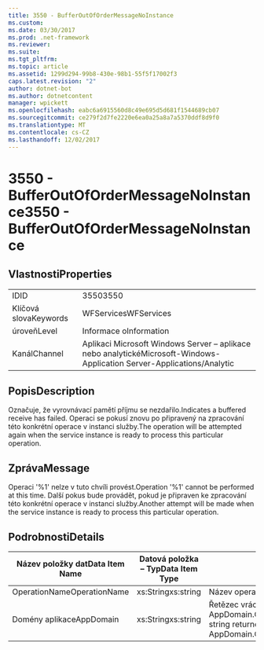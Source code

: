 ```yaml
---
title: 3550 - BufferOutOfOrderMessageNoInstance
ms.custom: 
ms.date: 03/30/2017
ms.prod: .net-framework
ms.reviewer: 
ms.suite: 
ms.tgt_pltfrm: 
ms.topic: article
ms.assetid: 1299d294-99b8-430e-98b1-55f5f17002f3
caps.latest.revision: "2"
author: dotnet-bot
ms.author: dotnetcontent
manager: wpickett
ms.openlocfilehash: eabc6a6915560d8c49e695d5d681f1544689cb07
ms.sourcegitcommit: ce279f2d7fe2220e6ea0a25a8a7a5370ddf8d9f0
ms.translationtype: MT
ms.contentlocale: cs-CZ
ms.lasthandoff: 12/02/2017
---
```

# <a name="3550---bufferoutofordermessagenoinstance"></a><span data-ttu-id="082a7-102">3550 - BufferOutOfOrderMessageNoInstance</span><span class="sxs-lookup"><span data-stu-id="082a7-102">3550 - BufferOutOfOrderMessageNoInstance</span></span>
## <a name="properties"></a><span data-ttu-id="082a7-103">Vlastnosti</span><span class="sxs-lookup"><span data-stu-id="082a7-103">Properties</span></span>  
  
|||  
|-|-|  
|<span data-ttu-id="082a7-104">ID</span><span class="sxs-lookup"><span data-stu-id="082a7-104">ID</span></span>|<span data-ttu-id="082a7-105">3550</span><span class="sxs-lookup"><span data-stu-id="082a7-105">3550</span></span>|  
|<span data-ttu-id="082a7-106">Klíčová slova</span><span class="sxs-lookup"><span data-stu-id="082a7-106">Keywords</span></span>|<span data-ttu-id="082a7-107">WFServices</span><span class="sxs-lookup"><span data-stu-id="082a7-107">WFServices</span></span>|  
|<span data-ttu-id="082a7-108">úroveň</span><span class="sxs-lookup"><span data-stu-id="082a7-108">Level</span></span>|<span data-ttu-id="082a7-109">Informace o</span><span class="sxs-lookup"><span data-stu-id="082a7-109">Information</span></span>|  
|<span data-ttu-id="082a7-110">Kanál</span><span class="sxs-lookup"><span data-stu-id="082a7-110">Channel</span></span>|<span data-ttu-id="082a7-111">Aplikaci Microsoft Windows Server – aplikace nebo analytické</span><span class="sxs-lookup"><span data-stu-id="082a7-111">Microsoft-Windows-Application Server-Applications/Analytic</span></span>|  
  
## <a name="description"></a><span data-ttu-id="082a7-112">Popis</span><span class="sxs-lookup"><span data-stu-id="082a7-112">Description</span></span>  
 <span data-ttu-id="082a7-113">Označuje, že vyrovnávací pamětí příjmu se nezdařilo.</span><span class="sxs-lookup"><span data-stu-id="082a7-113">Indicates a buffered receive has failed.</span></span> <span data-ttu-id="082a7-114">Operaci se pokusí znovu po připravený na zpracování této konkrétní operace v instanci služby.</span><span class="sxs-lookup"><span data-stu-id="082a7-114">The operation will be attempted again when the service instance is ready to process this particular operation.</span></span>  
  
## <a name="message"></a><span data-ttu-id="082a7-115">Zpráva</span><span class="sxs-lookup"><span data-stu-id="082a7-115">Message</span></span>  
 <span data-ttu-id="082a7-116">Operaci '%1' nelze v tuto chvíli provést.</span><span class="sxs-lookup"><span data-stu-id="082a7-116">Operation '%1' cannot be performed at this time.</span></span> <span data-ttu-id="082a7-117">Další pokus bude provádět, pokud je připraven ke zpracování této konkrétní operace v instanci služby.</span><span class="sxs-lookup"><span data-stu-id="082a7-117">Another attempt will be made when the service instance is ready to process this particular operation.</span></span>  
  
## <a name="details"></a><span data-ttu-id="082a7-118">Podrobnosti</span><span class="sxs-lookup"><span data-stu-id="082a7-118">Details</span></span>  
  
|<span data-ttu-id="082a7-119">Název položky dat</span><span class="sxs-lookup"><span data-stu-id="082a7-119">Data Item Name</span></span>|<span data-ttu-id="082a7-120">Datová položka – Typ</span><span class="sxs-lookup"><span data-stu-id="082a7-120">Data Item Type</span></span>|<span data-ttu-id="082a7-121">Popis</span><span class="sxs-lookup"><span data-stu-id="082a7-121">Description</span></span>|  
|--------------------|--------------------|-----------------|  
|<span data-ttu-id="082a7-122">OperationName</span><span class="sxs-lookup"><span data-stu-id="082a7-122">OperationName</span></span>|<span data-ttu-id="082a7-123">xs:String</span><span class="sxs-lookup"><span data-stu-id="082a7-123">xs:string</span></span>|<span data-ttu-id="082a7-124">Název operace.</span><span class="sxs-lookup"><span data-stu-id="082a7-124">The name of the operation.</span></span>|  
|<span data-ttu-id="082a7-125">Domény aplikace</span><span class="sxs-lookup"><span data-stu-id="082a7-125">AppDomain</span></span>|<span data-ttu-id="082a7-126">xs:String</span><span class="sxs-lookup"><span data-stu-id="082a7-126">xs:string</span></span>|<span data-ttu-id="082a7-127">Řetězec vrácený AppDomain.CurrentDomain.FriendlyName.</span><span class="sxs-lookup"><span data-stu-id="082a7-127">The string returned by AppDomain.CurrentDomain.FriendlyName.</span></span>|
